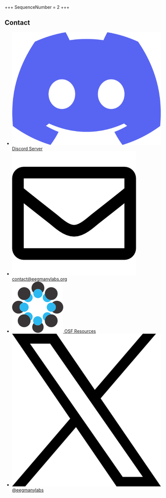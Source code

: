 +++
SequenceNumber = 2
+++

## Contact

* [![Discord](/assets/images/discord_logo.png 'Discord Server') Discord Server](https://discord.gg/kKNtue4AW7)
* [![Email](/assets/images/email_logo.png 'Email us') contact@eegmanylabs.org](mailto:contact@eegmanylabs.org)
* [![Open Science Foundation](/assets/images/osf_logo.png 'Open Science Foundation') OSF Resources](https://osf.io/yb3pq/)
* [![X](/assets/images/x_logo.png 'Follow us on X') @eegmanylabs](https://twitter.com/eegmanylabs)